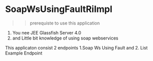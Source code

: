 # SoapWsUsingFaultRiImpl
>>prerequiste to use this application
1. You nee JEE Glassfish Server 4.0
2. and Little bit knowledge of using soap webservices


This applicaton consist 2 endpoints 1.Soap Ws Using Fault and  2. List Example Endpoint
